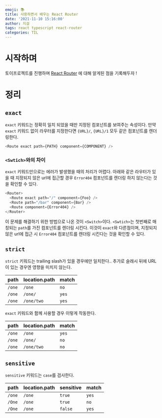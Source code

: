 ```yaml
---
emoji: 📚
title: 사용하면서 배우는 React Router 
date: '2021-11-10 15:16:00'
author: 지걸
tags: react typescript react-router
categories: TIL
---
```

# 시작하며
토이프로젝트를 진행하며 [React Router](https://reactrouter.com/) 에 대해 알게된 점을 기록해두자 !

# 정리
## `exact`
`exact` 키워드는 정확히 일치 되었을 때만 지정된 컴포넌트를 보여주는 속성이다. 만약 `exact` 키워드 없이 라우터를 지정한다면 `{URL}/`, `{URL}/1` 모두 같은 컴포넌트를 렌더링한다.
```javascript
<Route exact path={PATH} component={COMPONENT} />
```

### `<Swtich>`와의 차이
`exact` 키워드만으로는 에러가 발생했을 때의 처리가 어렵다. 아래와 같은 라우터가 있을 때 지정되지 않은 url에 접근할 경우 `Error404` 컴포넌트를 렌더링 하지 않는다는 것을 확인할 수 있다. 

```javascript
<Router>
  <Route exact path="/" component={Foo} />
  <Route path="/bar" component={Bar} />
  <Route component={Error404} />
</Router>
```
이 문제를 해결하기 위한 방법으로 나온 것이 `<Switch>`이다. `<Swtich>`는 첫번째로 매칭되는 `path`를 가진 컴포넌트를 렌더링 시킨다. 이것이 `exact`와 다른점이며, 지정되지 않은 url에 접근 시 `Error404` 컴포넌트를 렌더링 시킨다는 것을 확인할 수 있다.

## `strict`
`strict` 키워드는 trailing slash가 있을 경우에만 일치한다.. 추가로 슬래시 뒤에 URL이 있는 경우엔 영향을 미치지 않는다.  

|path|location.path|match|
|------|---|---|
|`/one`|`/one`|`no`|
|`/one`|`/one/`|`yes`|
|`/one`|`/one/two`|`yes`|

`exact` 키워드와 함께 사용할 경우 이렇게 작동한다.

|path|location.path|match|
|------|---|---|
|`/one`|`/one`|`yes`|
|`/one`|`/one/`|`no`|
|`/one`|`/one/two`|`no`|

## `sensitive`
`sensitive` 키워드는 `case`를 검사한다.

|path|location.path|sensitive|match|
|------|---|---|----|
|`/one`|`/one`|`true`|`yes`|
|`/One`|`/one`|`true`|`no`|
|`/One`|`/one`|`false`|`yes`|
